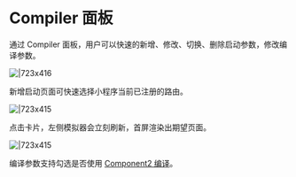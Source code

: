 
# Compiler 面板
通过 Compiler 面板，用户可以快速的新增、修改、切换、删除启动参数，修改编译参数。

![|723x416](https://gw.alipayobjects.com/mdn/rms_dfc0fe/afts/img/A*6oocR7JEQ-EAAAAAAAAAAAAAARQnAQ#align=left&display=inline&height=675&margin=%5Bobject%20Object%5D&originHeight=1032&originWidth=1793&status=done&style=none&width=1172)


新增启动页面可快速选择小程序当前已注册的路由。

![|723x415](https://gw.alipayobjects.com/mdn/rms_dfc0fe/afts/img/A*vWswQqAzlX0AAAAAAAAAAAAAARQnAQ#align=left&display=inline&height=673&margin=%5Bobject%20Object%5D&originHeight=1029&originWidth=1792&status=done&style=none&width=1172)

点击卡片，左侧模拟器会立刻刷新，首屏渲染出期望页面。

![|723x415](https://gw.alipayobjects.com/mdn/rms_dfc0fe/afts/img/A*EBajR4Wx01gAAAAAAAAAAAAAARQnAQ#align=left&display=inline&height=673&margin=%5Bobject%20Object%5D&originHeight=1028&originWidth=1790&status=done&style=none&width=1172)

编译参数支持勾选是否使用 [Component2 编译](https://opendocs.alipay.com/mini/framework/custom-component-overview)。
